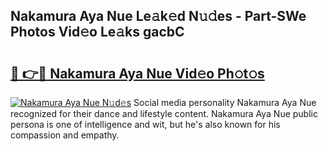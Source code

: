 ## Nakamura Aya Nue Le𝚊k𝚎d N𝚞𝚍es - Part-SWe Photos Vid𝚎o Le𝚊ks gacbC

# <h2><a href="http://fbax0pl.evod.top/?m=Nakamura+Aya+Nue">🔗 👉🔴 Nakamura Aya Nue Vid𝚎o Ph𝚘t𝚘s</a></h2>

[![Nakamura Aya Nue N𝚞d𝚎s](https://i.imgur.com/8V9OHl7.gif)](http://fbax0pl.evod.top/?m=Nakamura+Aya+Nue)
Social media personality Nakamura Aya Nue recognized for their dance and lifestyle content. Nakamura Aya Nue public persona is one of intelligence and wit, but he's also known for his compassion and empathy. 
